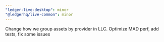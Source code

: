 ```yaml
---
"ledger-live-desktop": minor
"@ledgerhq/live-common": minor
---
```


Change how we group assets by provider in LLC. Optimize MAD perf, add tests, fix some issues
